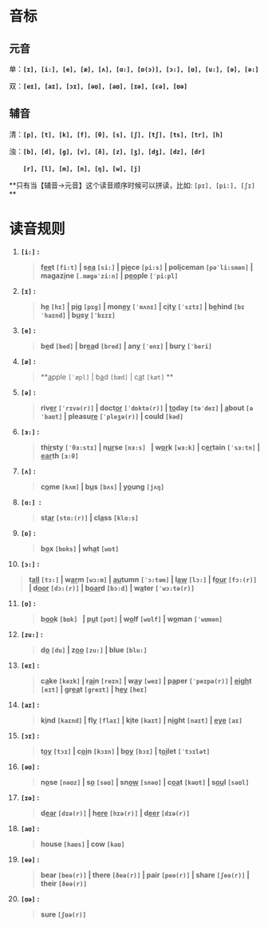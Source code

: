# 音标



## 元音

单：**`[ɪ], [i:], [e], [æ], [ʌ], [ɑ:], [ɒ(ɔ)], [ɔ:], [ʊ], [u:], [ə], [ə:]`**

双：**`[eɪ], [aɪ], [ɔɪ], [əʊ], [aʊ], [ɪə], [εə], [ʊə]`**



## 辅音

清：**`[p], [t], [k], [f], [θ], [s], [ʃ], [tʃ], [ts], [tr], [h]`**

浊：**`[b], [d], [g], [v], [ð], [z], [ʒ], [dʒ], [dz], [dr]`**

　　**`[r], [l], [m], [n], [ŋ], [w], [j]`**



**只有当【辅音->元音】这个读音顺序时候可以拼读，比如: `[pɪ], [pi:], [ʃɪ]` **



# 读音规则

1. **`[i:]` :**

   > **f<u>ee</u>t `[fi:t]` |  s<u>ea</u> `[si:]` |  p<u>ie</u>ce `[pi:s]` |  pol<u>i</u>ceman `[pəˈli:smən]` |  magaz<u>i</u>ne `[ˌmægəˈzi:n]` |  p<u>eo</u>ple `[ˈpi:pl]`**

2. **`[ɪ]` :**

   > **h<u>e</u> `[hɪ]` |  p<u>i</u>g `[pɪg]` | mon<u>ey</u> `[ˈmʌnɪ]` |  c<u>i</u>t<u>y</u> `[ˈsɪtɪ]` |  b<u>e</u>hind `[bɪˈhaɪnd]` |  b<u>u</u>s<u>y</u> `[ˈbɪzɪ] `**

3. **`[e]` :**

   > **b<u>e</u>d `[bed]` |  br<u>ea</u>d `[bred]` |  an<u>y</u> `[ˈenɪ]` |  bur<u>y</u> `[ˈberi]`**

4. **`[æ]` :**

   > **<u>a</u>pple `[ˈæpl]` |  b<u>a</u>d `[bæd]` |  c<u>a</u>t `[kæt]` **

5. **`[ə]` :**

   > **riv<u>er</u> `[ˈrɪvə(r)]` |  doct<u>or</u> `[ˈdɒktə(r)]` |  <u>to</u>day `[təˈdeɪ]` |  <u>a</u>bout `[əˈbaʊt]` |  pleasu<u>re</u> `[ˈpleʒə(r)]` |  could `[kəd]`**

6. **`[ɜ:]` :**

   > **th<u>ir</u>sty `[ˈθɜ:stɪ]` |   n<u>ur</u>se `[nɜ:s] ` |   w<u>or</u>k `[wɜ:k]` |  c<u>er</u>tain `[ˈsɜ:tn]` |  <u>ear</u>th `[ɜ:θ]`**

7. **`[ʌ]` :**

   > **c<u>o</u>me `[kʌm]` |  b<u>u</u>s `[bʌs]` |  y<u>o</u>ung `[jʌŋ]`**

8. **`[ɑ:] `:**

   > **st<u>ar</u> `[stɑ:(r)]` |  cl<u>a</u>ss `[klɑ:s]`**

9. **`[ɒ]` :**

   > **b<u>o</u>x `[bɒks]` |  wh<u>a</u>t `[wɒt]`**

10. **`[ɔ:]` :**

  > **t<u>all</u> `[tɔ:]` |  w<u>ar</u>m `[wɔ:m]` |  <u>au</u>tumn `[ˈɔ:təm]` |  l<u>aw</u> `[lɔ:]` |  f<u>our</u> `[fɔ:(r)]` |  d<u>oor</u> `[dɔ:(r)]` |  b<u>oar</u>d `[bɔ:d]` |  w<u>a</u>ter `[ˈwɔ:tə(r)]`**

11. **`[ʊ]` :**

    > **b<u>oo</u>k `[bʊk] ` |  p<u>u</u>t `[pʊt]` |  w<u>o</u>lf `[wʊlf]` |  w<u>o</u>man `[ˈwʊmən]`**

12. **`[zu:]` :**

    > **d<u>o</u> `[du]`  |  z<u>oo</u> `[zu:]` |  blue `[blu:]`**

13. **`[eɪ]` :**

    > **c<u>a</u>ke `[keɪk]` |  r<u>ai</u>n `[reɪn]` |  w<u>a</u>y `[weɪ]` |  p<u>a</u>per `[ˈpeɪpə(r)]` |  <u>eigh</u>t `[eɪt]` |  gr<u>ea</u>t `[greɪt]` |  h<u>ey</u> `[heɪ]`**

14. **`[aɪ]` :**

    > **k<u>i</u>nd `[kaɪnd]` |  fl<u>y</u> `[flaɪ]` |  k<u>i</u>te `[kaɪt]` |  n<u>i</u>ght `[naɪt]` |  <u>eye</u> `[aɪ]`**

15. **`[ɔɪ]` :**

    > **t<u>oy</u> `[tɔɪ]` |  c<u>oi</u>n `[kɔɪn]` |  b<u>oy</u> `[bɔɪ]` |  t<u>oi</u>let `[ˈtɔɪlət]`**

16. **`[əʊ]` :**

    > **n<u>o</u>se `[nəʊz]` |  s<u>o</u> `[səʊ]` |  sn<u>ow</u> `[snəʊ]` |  c<u>oa</u>t `[kəʊt]` |  s<u>ou</u>l `[səʊl]`**

17. **`[ɪə]` :**

    > **d<u>ear</u> `[dɪə(r)]` |  h<u>ere</u> `[hɪə(r)]` |  d<u>eer</u> `[dɪə(r)]`**

18. **`[aʊ]` :**

    > **house `[haʊs]` |  cow `[kaʊ]`**

19. **`[eə]` :**

    > **bear `[beə(r)]` |  there `[ðeə(r)]` |  pair `[peə(r)]` |  share `[ʃeə(r)]` |  their `[ðeə(r)]`**

20. **`[ʊə]` :**

    > **sure `[ʃʊə(r)]`**

